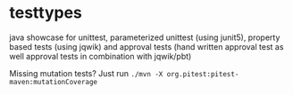 # testtypes

java showcase for unittest, parameterized unittest (using junit5), property based tests (using jqwik) and approval tests (hand written approval test as well approval tests in combination with jqwik/pbt)

Missing mutation tests? Just run ```./mvn -X org.pitest:pitest-maven:mutationCoverage```
